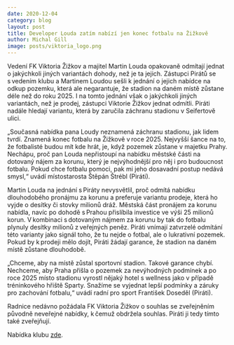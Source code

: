 ```yaml
---
date: 2020-12-04
category: blog
layout: post
title: Developer Louda zatím nabízí jen konec fotbalu na Žižkově
author: Michal Gill
image: posts/viktoria_logo.png
---
```


Vedení FK Viktoria Žižkov a majitel Martin Louda opakovaně odmítají jednat o jakýchkoli jiných variantách dohody, než je ta jejich. Zástupci Pirátů se s vedením klubu a Martinem Loudou sešli k jednání o jejich nabídce na odkup pozemku, která ale negarantuje, že stadion na daném místě zůstane déle než do roku 2025. I na tomto jednání však o jakýchkoli jiných variantách, než je prodej, zástupci Viktorie Žižkov jednat odmítli. Piráti nadále hledají variantu, která by zaručila záchranu stadionu v Seifertově ulici. 

„Současná nabídka pana Loudy neznamená záchranu stadionu, jak lidem tvrdí. Znamená konec fotbalu na Žižkově v roce 2025. Nejvyšší šance na to, že fotbalisté budou mít kde hrát, je, když pozemek zůstane v majetku Prahy. Nechápu, proč pan Louda nepřistoupí na nabídku městské části na dotovaný nájem za korunu, který je nejvýhodnější pro něj i pro budoucnost fotbalu. Pokud chce fotbalu pomoci, pak mi jeho dosavadní postup nedává smysl,“ uvádí místostarosta Štěpán Štrébl (Piráti). 

Martin Louda na jednání s Piráty nevysvětlil, proč odmítá nabídku dlouhodobého pronájmu za korunu a preferuje variantu prodeje, která ho vyjde o desítky či stovky milionů dráž. Městská část pronájem za korunu nabídla, navíc po dohodě s Prahou přislíbila investice ve výši 25 milionů korun. V kombinaci s dotovaným nájmem za korunu by tak do fotbalu plynuly desítky milionů z veřejných peněz. Piráti vnímají zatvrzelé odmítání této varianty jako signál toho, že tu nejde o fotbal, ale o lukrativní pozemek. Pokud by k prodeji mělo dojít, Piráti žádají garance, že stadion na daném místě zůstane dlouhodobě. 

„Chceme, aby na místě zůstal sportovní stadion. Takové garance chybí. Nechceme, aby Praha přišla o pozemek za nevýhodných podmínek a po roce 2025 místo stadionu vyrostl nějaký hotel s wellness jako v případě tréninkového hřiště Sparty. Snažíme se vyjednat lepší podmínky a záruky pro zachování fotbalu,“ uvádí radní pro sport František Doseděl (Piráti). 

Radnice nedávno požádala FK Viktoria Žižkov o souhlas se zveřejněním původně neveřejné nabídky, k čemuž obdržela souhlas. Piráti ji tedy tímto také zveřejňují.

Nabídka klubu [zde](https://github.com/pirati-web/praha3.pirati.cz/blob/master/Dokumenty/Souhrn_indikativn%C3%ADch_podm%C3%ADnek_FKVZ_veden%C3%AD_P3_odeslano_06092020.pdf).


